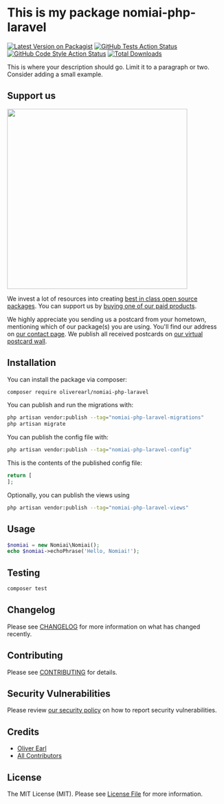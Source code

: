 # This is my package nomiai-php-laravel

[![Latest Version on Packagist](https://img.shields.io/packagist/v/oliverearl/nomiai-php-laravel.svg?style=flat-square)](https://packagist.org/packages/oliverearl/nomiai-php-laravel)
[![GitHub Tests Action Status](https://img.shields.io/github/actions/workflow/status/oliverearl/nomiai-php-laravel/run-tests.yml?branch=main&label=tests&style=flat-square)](https://github.com/oliverearl/nomiai-php-laravel/actions?query=workflow%3Arun-tests+branch%3Amain)
[![GitHub Code Style Action Status](https://img.shields.io/github/actions/workflow/status/oliverearl/nomiai-php-laravel/fix-php-code-style-issues.yml?branch=main&label=code%20style&style=flat-square)](https://github.com/oliverearl/nomiai-php-laravel/actions?query=workflow%3A"Fix+PHP+code+style+issues"+branch%3Amain)
[![Total Downloads](https://img.shields.io/packagist/dt/oliverearl/nomiai-php-laravel.svg?style=flat-square)](https://packagist.org/packages/oliverearl/nomiai-php-laravel)

This is where your description should go. Limit it to a paragraph or two. Consider adding a small example.

## Support us

[<img src="https://github-ads.s3.eu-central-1.amazonaws.com/nomiai-php-laravel.jpg?t=1" width="419px" />](https://spatie.be/github-ad-click/nomiai-php-laravel)

We invest a lot of resources into creating [best in class open source packages](https://spatie.be/open-source). You can support us by [buying one of our paid products](https://spatie.be/open-source/support-us).

We highly appreciate you sending us a postcard from your hometown, mentioning which of our package(s) you are using. You'll find our address on [our contact page](https://spatie.be/about-us). We publish all received postcards on [our virtual postcard wall](https://spatie.be/open-source/postcards).

## Installation

You can install the package via composer:

```bash
composer require oliverearl/nomiai-php-laravel
```

You can publish and run the migrations with:

```bash
php artisan vendor:publish --tag="nomiai-php-laravel-migrations"
php artisan migrate
```

You can publish the config file with:

```bash
php artisan vendor:publish --tag="nomiai-php-laravel-config"
```

This is the contents of the published config file:

```php
return [
];
```

Optionally, you can publish the views using

```bash
php artisan vendor:publish --tag="nomiai-php-laravel-views"
```

## Usage

```php
$nomiai = new Nomiai\Nomiai();
echo $nomiai->echoPhrase('Hello, Nomiai!');
```

## Testing

```bash
composer test
```

## Changelog

Please see [CHANGELOG](CHANGELOG.md) for more information on what has changed recently.

## Contributing

Please see [CONTRIBUTING](CONTRIBUTING.md) for details.

## Security Vulnerabilities

Please review [our security policy](../../security/policy) on how to report security vulnerabilities.

## Credits

- [Oliver Earl](https://github.com/oliverearl)
- [All Contributors](../../contributors)

## License

The MIT License (MIT). Please see [License File](LICENSE.md) for more information.
